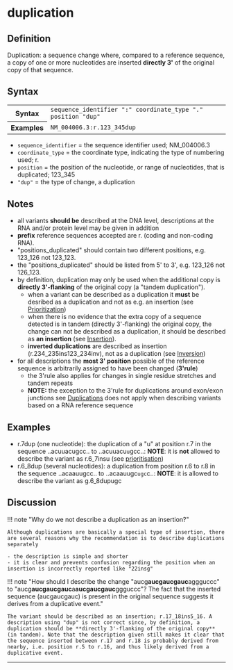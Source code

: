 # duplication

## Definition

Duplication: a sequence change where, compared to a reference sequence, a copy of one or more nucleotides are inserted **directly 3'** of the original copy of that sequence.

## Syntax

<table class="syntax">
  <tr>
    <th>Syntax</th>
    <td><code>sequence_identifier ":" coordinate_type "." position "dup"</code></td>
  </tr>
  <tr>
    <th>Examples</th>
    <td><code>NM_004006.3:r.123_345dup</code></td>
  </tr>
</table>

- <code>sequence_identifier</code> = the sequence identifier used; NM_004006.3
- <code>coordinate_type</code> = the coordinate type, indicating the type of numbering used; r.
- <code>position</code> = the position of the nucleotide, or range of nucleotides, that is duplicated; 123_345
- <code>"dup"</code> = the type of change, a duplication

## Notes

- all variants **should be** described at the DNA level, descriptions at the RNA and/or protein level may be given in addition
- **prefix** reference sequences accepted are r. (coding and non-coding RNA).
- "positions_duplicated" should contain two different positions, e.g. 123_126 not 123_123.
- the "positions_duplicated" should be listed from 5' to 3', e.g. 123_126 not 126_123.
- by definition, duplication may only be used when the additional copy is **directly 3'-flanking** of the original copy (a "tandem duplication").
  - when a variant can be described as a duplication it **must** be desribed as a duplication and not as e.g. an insertion (see [Prioritization](../../general/))
  - when there is no evidence that the extra copy of a sequence detected is in tandem (directly 3'-flanking) the original copy, the change can not be described as a duplication, it should be described as **an insertion** (see [Insertion](../insertion/)).
  - **inverted duplications** are described as insertion (r.234_235ins123_234inv), not as a duplication (see [Inversion](../inversion))
- for all descriptions the **most 3' position** possible of the reference sequence is arbitrarily assigned to have been changed (**3'rule**)
  - the 3'rule also applies for changes in single residue stretches and tandem repeats
  - **NOTE:** the exception to the 3'rule for duplications around exon/exon junctions see [Duplications](../../DNA/duplication/) does not apply when describing variants based on a RNA reference sequence

## Examples

- r.7dup (one nucleotide): the duplication of a "u" at position r.7 in the sequence ..acuuacugcc.. to ..acuuacu<code class="spot1">u</code>gcc..: **NOTE**: it is **not** allowed to describe the variant as r.6_7insu (see [prioritisation](../../general/))
- r.6_8dup (several nucleotides): a duplication from position r.6 to r.8 in the sequence ..acaauugcc.. to ..acaauugc<code class="spot1">ugc</code>c..: **NOTE**: it is allowed to describe the variant as g.6_8dupugc

## Discussion

!!! note "Why do we not describe a duplication as an insertion?"

    Although duplications are basically a special type of insertion, there are several reasons why the recommendation is to describe duplications separately

    - the description is simple and shorter
    - it is clear and prevents confusion regarding the position when an insertion is incorrectly reported like "22insg"

!!! note "How should I describe the change "aucg**aucgaucgauc**aggguccc" to "aucg**aucgaucgauc**a**aucgaucgauc**ggguccc"? The fact that the inserted sequence (aucgaucgauc) is present in the original sequence suggests it derives from a duplicative event."

    The variant should be described as an insertion; r.17_18ins5_16. A description using "dup" is not correct since, by definition, a duplication should be **directly 3'-flanking of the original copy** (in tandem). Note that the description given still makes it clear that the sequence inserted between r.17 and r.18 is probably derived from nearby, i.e. position r.5 to r.16, and thus likely derived from a duplicative event.

---
